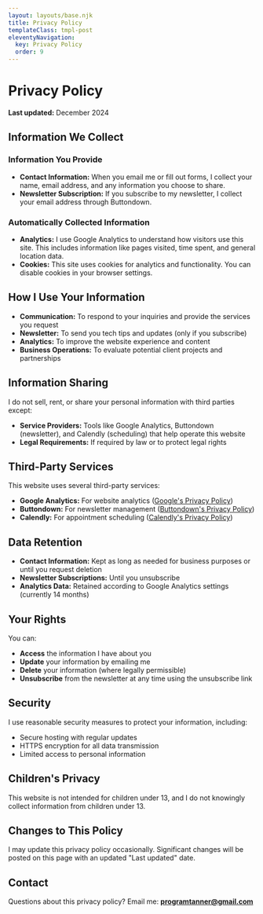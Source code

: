 ```yaml
---
layout: layouts/base.njk
title: Privacy Policy
templateClass: tmpl-post
eleventyNavigation:
  key: Privacy Policy
  order: 9
---
```


# Privacy Policy

**Last updated:** December 2024

## Information We Collect

### Information You Provide
- **Contact Information:** When you email me or fill out forms, I collect your name, email address, and any information you choose to share.
- **Newsletter Subscription:** If you subscribe to my newsletter, I collect your email address through Buttondown.

### Automatically Collected Information
- **Analytics:** I use Google Analytics to understand how visitors use this site. This includes information like pages visited, time spent, and general location data.
- **Cookies:** This site uses cookies for analytics and functionality. You can disable cookies in your browser settings.

## How I Use Your Information

- **Communication:** To respond to your inquiries and provide the services you request
- **Newsletter:** To send you tech tips and updates (only if you subscribe)
- **Analytics:** To improve the website experience and content
- **Business Operations:** To evaluate potential client projects and partnerships

## Information Sharing

I do not sell, rent, or share your personal information with third parties except:

- **Service Providers:** Tools like Google Analytics, Buttondown (newsletter), and Calendly (scheduling) that help operate this website
- **Legal Requirements:** If required by law or to protect legal rights

## Third-Party Services

This website uses several third-party services:

- **Google Analytics:** For website analytics ([Google's Privacy Policy](https://policies.google.com/privacy))
- **Buttondown:** For newsletter management ([Buttondown's Privacy Policy](https://buttondown.email/privacy))
- **Calendly:** For appointment scheduling ([Calendly's Privacy Policy](https://calendly.com/privacy))

## Data Retention

- **Contact Information:** Kept as long as needed for business purposes or until you request deletion
- **Newsletter Subscriptions:** Until you unsubscribe
- **Analytics Data:** Retained according to Google Analytics settings (currently 14 months)

## Your Rights

You can:
- **Access** the information I have about you
- **Update** your information by emailing me
- **Delete** your information (where legally permissible)
- **Unsubscribe** from the newsletter at any time using the unsubscribe link

## Security

I use reasonable security measures to protect your information, including:
- Secure hosting with regular updates
- HTTPS encryption for all data transmission
- Limited access to personal information

## Children's Privacy

This website is not intended for children under 13, and I do not knowingly collect information from children under 13.

## Changes to This Policy

I may update this privacy policy occasionally. Significant changes will be posted on this page with an updated "Last updated" date.

## Contact

Questions about this privacy policy? Email me: **programtanner@gmail.com**
